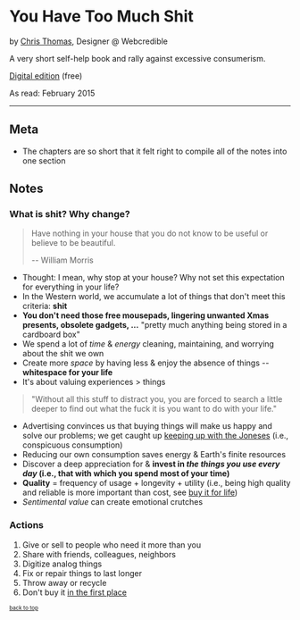 # You Have Too Much Shit
by [Chris Thomas](http://thomaschris.co.uk/), Designer @ Webcredible

A very short self-help book and rally against excessive consumerism.

[Digital edition](http://youhavetoomuchshit.com/) (free)

As read: February 2015

---

## Meta
- The chapters are so short that it felt right to compile all of the notes into one section

## Notes

### What is shit? Why change?
> Have nothing in your house that you do not know to be useful or believe to be beautiful.
> 
> -- William Morris

- Thought: I mean, why stop at your house?  Why not set this expectation for everything in your life?
- In the Western world, we accumulate a lot of things that don't meet this criteria: **shit**
- **You don't need those free mousepads, lingering unwanted Xmas presents, obsolete gadgets, ...** "pretty much anything being stored in a cardboard box"
- We spend a lot of *time* & *energy* cleaning, maintaining, and worrying about the shit we own
- Create more *space* by having less & enjoy the absence of things -- **whitespace for your life**
- It's about valuing experiences > things

> "Without all this stuff to distract you, you are forced to search a little deeper to find out what the fuck it is you want to do with your life."

- Advertising convinces us that buying things will make us happy and solve our problems; we get caught up [keeping up with the Joneses](http://www.investopedia.com/articles/pf/07/conspicuous_consumption.asp) (i.e., conspicuous consumption)
- Reducing our own consumption saves energy & Earth's finite resources
- Discover a deep appreciation for & **invest in *the things you use every day* (i.e., that with which you spend most of your time)**
- **Quality** = frequency of usage + longevity + utility (i.e., being high quality and reliable is more important than cost, see [buy it for life](http://www.reddit.com/r/buyitforlife))
- *Sentimental value* can create emotional crutches

### Actions
1. Give or sell to people who need it more than you
2. Share with friends, colleagues, neighbors
3. Digitize analog things
4. Fix or repair things to last longer
5. Throw away or recycle
6. Don't buy it [in the first place](http://mnmlist.com/want/)

<sub><sup>[back to top](#)</sub></sup>
